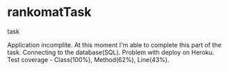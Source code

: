 # rankomatTask
task

Application incomplite. At this moment I'm able to complete this part of the task.
Connecting to the database(SQL). Problem with deploy on Heroku.
Test coverage - Class(100%), Method(62%), Line(43%).
